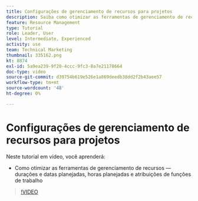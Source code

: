 ```yaml
---
title: Configurações de gerenciamento de recursos para projetos
description: Saiba como otimizar as ferramentas de gerenciamento de recursos — durações e datas planejadas, horas planejadas e atribuições de funções de trabalho.
feature: Resource Management
type: Tutorial
role: Leader, User
level: Intermediate, Experienced
activity: use
team: Technical Marketing
thumbnail: 335162.png
kt: 8874
exl-id: 5a9ea239-9f20-4ccc-9fc3-8a7e21178664
doc-type: video
source-git-commit: d39754b619e526e1a869deedb38dd2f2b43aee57
workflow-type: tm+mt
source-wordcount: '48'
ht-degree: 0%

---
```


# Configurações de gerenciamento de recursos para projetos

Neste tutorial em vídeo, você aprenderá:

* Como otimizar as ferramentas de gerenciamento de recursos — durações e datas planejadas, horas planejadas e atribuições de funções de trabalho

>[!VIDEO](https://video.tv.adobe.com/v/335162/?quality=12)
